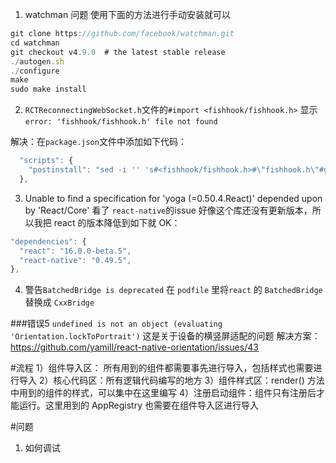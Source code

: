 1. watchman 问题
使用下面的方法进行手动安装就可以
```js
git clone https://github.com/facebook/watchman.git  
cd watchman  
git checkout v4.9.0  # the latest stable release  
./autogen.sh  
./configure  
make  
sudo make install  
```
2. `RCTReconnectingWebSocket.h`文件的`#import <fishhook/fishhook.h>` 显示`error: 'fishhook/fishhook.h' file not found`

解决：在`package.json`文件中添加如下代码：
```js
  "scripts": {
    "postinstall": "sed -i '' 's#<fishhook/fishhook.h>#\"fishhook.h\"#g' ./node_modules/react-native/Libraries/WebSocket/RCTReconnectingWebSocket.m"
  },
```

3. Unable to find a specification for 'yoga (=0.50.4.React)' depended upon by 'React/Core'
  看了 `react-native`的issue 好像这个库还没有更新版本，所以我把 react 的版本降低到如下就 OK：
  ```js
  "dependencies": {
    "react": "16.0.0-beta.5",
    "react-native": "0.49.5",
  },
```

4. 警告`BatchedBridge is deprecated`
在 `podfile` 里将`react` 的 `BatchedBridge` 替换成 `CxxBridge`



###错误5 `undefined is not an object (evaluating 'Orientation.lockToPortrait')`
这是关于设备的横竖屏适配的问题
解决方案：https://github.com/yamill/react-native-orientation/issues/43



#流程
1）组件导入区： 所有用到的组件都需要事先进行导入，包括样式也需要进行导入
2）核心代码区：所有逻辑代码编写的地方
3）组件样式区：render() 方法中用到的组件的样式，可以集中在这里编写
4）注册启动组件：组件只有注册后才能运行。这里用到的 AppRegistry 也需要在组件导入区进行导入


#问题

1. 如何调试